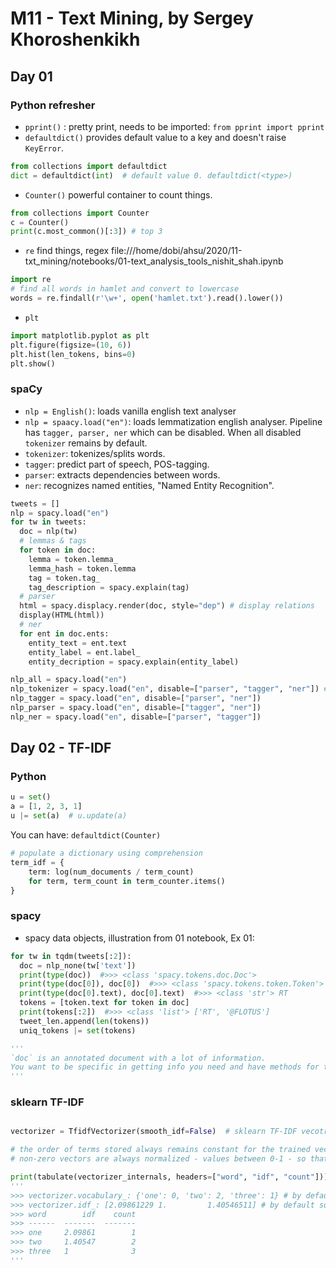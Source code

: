 # M11 - Text Mining, by Sergey Khoroshenkikh



## Day 01

### Python refresher

- `pprint()` : pretty print, needs to be imported: `from pprint import pprint`
- `defaultdict()` provides default value to a key and doesn't raise `KeyError`.

```py
from collections import defaultdict
dict = defaultdict(int)  # default value 0. defaultdict(<type>)
```
- `Counter()` powerful container to count things.

```py
from collections import Counter
c = Counter()
print(c.most_common()[:3]) # top 3
```

- `re` find things, regex
file:///home/dobi/ahsu/2020/11-txt_mining/notebooks/01-text_analysis_tools_nishit_shah.ipynb
```py
import re
# find all words in hamlet and convert to lowercase
words = re.findall(r'\w+', open('hamlet.txt').read().lower())
```

- `plt`

```py
import matplotlib.pyplot as plt
plt.figure(figsize=(10, 6))
plt.hist(len_tokens, bins=0)
plt.show()
```

### spaCy

- `nlp = English()`: loads vanilla english text analyser
- `nlp = spaacy.load("en")`: loads lemmatization english analyser. Pipeline has `tagger, parser, ner` which can be disabled. When all disabled `tokenizer` remains by default.
- `tokenizer`: tokenizes/splits words.
- `tagger`: predict part of speech, POS-tagging.
- `parser`: extracts dependencies between words.
- `ner`: recognizes named entities, "Named Entity Recognition".

```py
tweets = []
nlp = spacy.load("en")
for tw in tweets:
  doc = nlp(tw)
  # lemmas & tags
  for token in doc:
    lemma = token.lemma_
    lemma_hash = token.lemma
    tag = token.tag_
    tag_description = spacy.explain(tag)
  # parser
  html = spacy.displacy.render(doc, style="dep") # display relations
  display(HTML(html))
  # ner
  for ent in doc.ents:
    entity_text = ent.text
    entity_label = ent.label_
    entity_decription = spacy.explain(entity_label)

nlp_all = spacy.load("en")
nlp_tokenizer = spacy.load("en", disable=["parser", "tagger", "ner"]) # none
nlp_tagger = spacy.load("en", disable=["parser", "ner"])
nlp_parser = spacy.load("en", disable=["tagger", "ner"])
nlp_ner = spacy.load("en", disable=["parser", "tagger"])
```

## Day 02 - TF-IDF

### Python

```py
u = set()
a = [1, 2, 3, 1]
u |= set(a)  # u.update(a)
```

You can have: `defaultdict(Counter)`

```py
# populate a dictionary using comprehension
term_idf = {
    term: log(num_documents / term_count)
    for term, term_count in term_counter.items()
}
```

### spacy

- spacy data objects, illustration from 01 notebook, Ex 01:
```py
for tw in tqdm(tweets[:2]):
  doc = nlp_none(tw['text'])
  print(type(doc))  #>>> <class 'spacy.tokens.doc.Doc'>
  print(type(doc[0]), doc[0])  #>>> <class 'spacy.tokens.token.Token'> RT
  print(type(doc[0].text), doc[0].text)  #>>> <class 'str'> RT
  tokens = [token.text for token in doc]
  print(tokens[:2])  #>>> <class 'list'> ['RT', '@FLOTUS']
  tweet_len.append(len(tokens))
  uniq_tokens |= set(tokens)

'''
`doc` is an annotated document with a lot of information.
You want to be specific in getting info you need and have methods for the same. Use them like here you extract `token.text` from token that's in the doc.
'''
```

### sklearn TF-IDF

```py

vectorizer = TfidfVectorizer(smooth_idf=False)  # sklearn TF-IDF vecotrizer without `+ 1` added to the formula.

# the order of terms stored always remains constant for the trained vectorizer.
# non-zero vectors are always normalized - values between 0-1 - so that we can compute distances.

print(tabulate(vectorizer_internals, headers=["word", "idf", "count"]))
'''
>>> vectorizer.vocabulary_: {'one': 0, 'two': 2, 'three': 1} # by default sorted in ascending
>>> vectorizer.idf_: [2.09861229 1.         1.40546511] # by default sorted in ascending
>>> word        idf    count
>>> ------  -------  -------
>>> one     2.09861        1
>>> two     1.40547        2
>>> three   1              3
'''
```